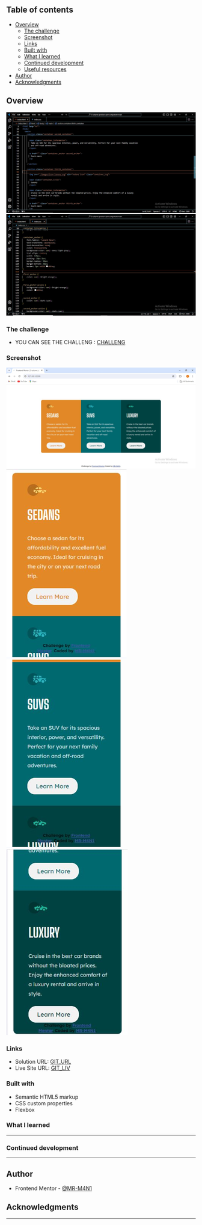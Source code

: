 ## Table of contents

- [Overview](#overview)
  - [The challenge](#the-challenge)
  - [Screenshot](#screenshot)
  - [Links](#links)
  - [Built with](#built-with)
  - [What I learned](#what-i-learned)
  - [Continued development](#continued-development)
  - [Useful resources](#useful-resources)
- [Author](#author)
- [Acknowledgments](#acknowledgments)


## Overview

![](./images/HTML_overview.JPG)
![](./images/CSS_overview.JPG)

### The challenge

- YOU CAN SEE THE CHALLENG : [CHALLENG](https://www.frontendmentor.io/challenges/3column-preview-card-component-pH92eAR2-/hub)

### Screenshot

![](./images/Screenshot_desktop.JPG)
![](./images/Screenshot_mobile_1.JPG)
![](./images/Screenshot_mobile_2.JPG)
![](./images/Screenshot_mobile_3.JPG)


### Links

- Solution URL: [GIT_URL]()
- Live Site URL: [GIT_LIV]()

### Built with

- Semantic HTML5 markup
- CSS custom properties
- Flexbox


### What I learned

--------------------------

### Continued development

-------------------------

## Author

- Frontend Mentor - [@MR-M4N1](https://www.frontendmentor.io/profile/MR-M4N1)


## Acknowledgments

-------------------------
